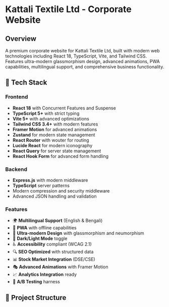 # Kattali Textile Ltd - Corporate Website

## Overview

A premium corporate website for Kattali Textile Ltd, built with modern web technologies including React 18, TypeScript, Vite, and Tailwind CSS. Features ultra-modern glassmorphism design, advanced animations, PWA capabilities, multilingual support, and comprehensive business functionality.

## 🚀 Tech Stack

### Frontend
- **React 18** with Concurrent Features and Suspense
- **TypeScript 5+** with strict typing
- **Vite 5+** with advanced optimizations
- **Tailwind CSS 3.4+** with modern features
- **Framer Motion** for advanced animations
- **Zustand** for modern state management
- **React Router** with wouter for routing
- **Lucide React** for modern iconography
- **React Query** for server state management
- **React Hook Form** for advanced form handling

### Backend
- **Express.js** with modern middleware
- **TypeScript** server patterns
- Modern compression and security middleware
- Advanced JSON handling and validation

### Features
- 🌍 **Multilingual Support** (English & Bengali)
- 📱 **PWA** with offline capabilities
- 🎨 **Ultra-modern Design** with glassmorphism and neumorphism
- 🌙 **Dark/Light Mode** toggle
- ♿ **Accessibility** compliant (WCAG 2.1)
- 🔍 **SEO Optimized** with structured data
- 📊 **Stock Market Integration** (DSE/CSE)
- 🎭 **Advanced Animations** with Framer Motion
- 📈 **Analytics Integration** ready
- 🧪 **A/B Testing** harness

## 📁 Project Structure

